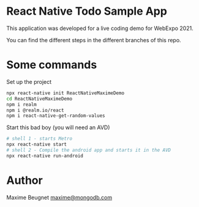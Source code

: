 # React Native Todo Sample App

This application was developed for a live coding demo for WebExpo 2021.

You can find the different steps in the different branches of this repo.

# Some commands

Set up the project

```sh
npx react-native init ReactNativeMaximeDemo
cd ReactNativeMaximeDemo
npm i realm
npm i @realm.io/react
npm i react-native-get-random-values
```

Start this bad boy (you will need an AVD)

```sh
# shell 1 - starts Metro
npx react-native start
# shell 2 - Compile the android app and starts it in the AVD
npx react-native run-android
```

# Author

Maxime Beugnet <maxime@mongodb.com>
